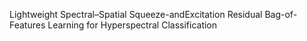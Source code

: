 Lightweight Spectral–Spatial Squeeze-andExcitation Residual Bag-of-Features Learning for Hyperspectral Classification
